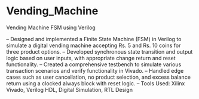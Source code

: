# Vending_Machine
Vending Machine FSM using Verilog

– Designed and implemented a Finite State Machine (FSM) in Verilog to simulate a digital vending machine accepting
Rs. 5 and Rs. 10 coins for three product options.
– Developed synchronous state transition and output logic based on user inputs, with appropriate change return and
reset functionality.
– Created a comprehensive testbench to simulate various transaction scenarios and verify functionality in Vivado.
– Handled edge cases such as user cancellation, no product selection, and excess balance return using a clocked
always block with reset logic.
– Tools Used: Xilinx Vivado, Verilog HDL, Digital Simulation, RTL Design
